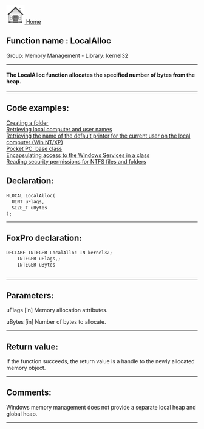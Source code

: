 [<img src="../../images/home.png"> Home ](https://github.com/VFPX/Win32API)  

## Function name : LocalAlloc
Group: Memory Management - Library: kernel32    
***  


#### The LocalAlloc function allocates the specified number of bytes from the heap.
***  


## Code examples:
[Creating a folder](../../samples/sample_001.md)  
[Retrieving local computer and user names](../../samples/sample_041.md)  
[Retrieving the name of the default printer for the current user on the local computer (Win NT/XP)](../../samples/sample_360.md)  
[Pocket PC: base class](../../samples/sample_440.md)  
[Encapsulating access to the Windows Services in a class](../../samples/sample_476.md)  
[Reading security permissions for NTFS files and folders](../../samples/sample_516.md)  

## Declaration:
```foxpro  
HLOCAL LocalAlloc(
  UINT uFlags,
  SIZE_T uBytes
);  
```  
***  


## FoxPro declaration:
```foxpro  
DECLARE INTEGER LocalAlloc IN kernel32;
	INTEGER uFlags,;
	INTEGER uBytes
  
```  
***  


## Parameters:
uFlags 
[in] Memory allocation attributes. 

uBytes 
[in] Number of bytes to allocate.  
***  


## Return value:
If the function succeeds, the return value is a handle to the newly allocated memory object.  
***  


## Comments:
Windows memory management does not provide a separate local heap and global heap.  
  
***  


